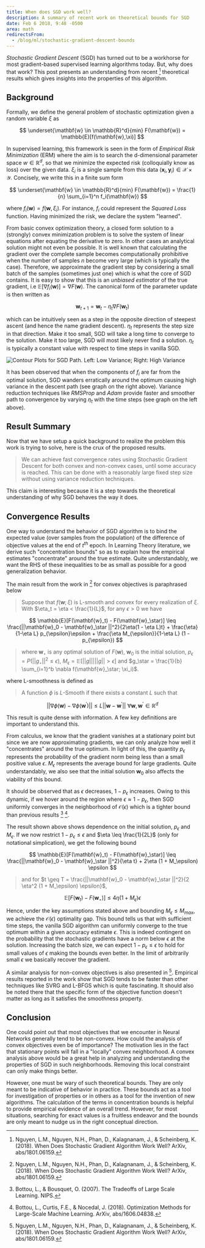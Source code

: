 ```yaml
---
title: When does SGD work well?
description: A summary of recent work on theoretical bounds for SGD
date: Feb 6 2018, 9:48 -0500
area: math
redirectsFrom:
  - /blog/ml/stochastic-gradient-descent-bounds
---
```


_Stochastic Gradient Descent_ (SGD) has turned out to be a workhorse for most
gradient-based supervised learning algorithms today. But, why does that work? This post
presents an understanding from recent [^@nguyen2018does] theoretical results which gives insights
into the properties of this algorithm.

## Background

Formally, we define the general problem of stochastic optimization given a random
variable $\xi$ as

$$
\underset{\mathbf{w} \in \mathbb{R}^d}{min} F(\mathbf{w}) = \mathbb{E}[f(\mathbf{w},\xi)]
$$

In supervised learning, this framework is seen in the form of
_Empirical Risk Minimization_ (ERM) where the aim is to search the d-dimensional
parameter space $w \in \mathbb{R}^d$, so that we minimize the expected risk
(colloquially know as loss) over the given data. $\xi_i$ is a single sample from
this data $(\mathbf{x}_i,\mathbf{y}_i) \in \mathcal{X} \times \mathcal{Y}$.
Concisely, we write this in a finite sum form

$$
\underset{\mathbf{w} \in \mathbb{R}^d}{min} F(\mathbf{w}) = \frac{1}{n} \sum_{i=1}^n f_i(\mathbf{w})
$$

where $f_i(\mathbf{w}) = f(\mathbf{w}, \xi_i)$. For instance, $f_i$ could represent
the _Squared Loss_ function. Having minimized the risk, we declare the system "learned".

From basic convex optimization theory, a closed form solution to a (strongly) convex minimization problem is to solve the
system of linear equations after equating the derivative to zero. In other cases an analytical solution might
not even be possible. It is well known that calculating the gradient over the complete sample becomes computationally
prohibitive when the number of samples $n$ become very large (which is typically the case). Therefore,
we approximate the gradient step by considering a small batch of the samples (sometimes just one) which is what
the core of SGD contains. It is easy to show that this is an _unbiased estimator_ of the true gradient,
i.e $\mathbb{E}[\nabla f_i(\mathbf{w})] = \nabla F(\mathbf{w})$. The canonical form of the parameter update
is then written as

$$
\mathbf{w}_{t+1} = \mathbf{w}_t - \eta_t \nabla F(\mathbf{w}_t)
$$

which can be intuitively seen as a step in the opposite direction of steepest ascent (and hence the name gradient
descent). $\eta_t$ represents the step size in that direction. Make it too small, SGD will take a long
time to converge to the solution. Make it too large, SGD will most likely never find a solution. $\eta_t$
is typically a constant value with respect to time steps in vanilla SGD.

![Contour Plots for SGD Path. Left: Low Variance; Right: High Variance](//i.imgur.com/GKP5Ubb.png "Contour Plots for SGD Path. Left: Low Variance; Right: High Variance")

It has been observed that when the components of $f_i$ are far from the optimal solution, SGD wanders
erratically around the optimum causing high variance in the descent path (see graph on the right above).
Variance reduction techniques like _RMSProp_ and _Adam_ provide faster and smoother path to convergence
by varying $\eta_t$ with the time steps (see graph on the left above).

## Result Summary

Now that we have setup a quick background to realize the problem this work is trying to solve,
here is the crux of the proposed results.

> We can achieve fast convergence rates using Stochastic Gradient Descent for both convex and non-convex
> cases, until some accuracy is reached. This can be done with a reasonably large fixed step size without
> using variance reduction techniques.

This claim is interesting because it is a step towards the theoretical understanding of why SGD
behaves the way it does.

## Convergence Results

One way to understand the behavior of SGD algorithm is to bind the expected value (over samples from the
population) of the difference of objective values at the end of $t^{th}$ epoch. In Learning Theory
literature, we derive such "concentration bounds" so as to explain how the empirical estimates "concentrate"
around the true estimate. Quite understandably, we want the RHS of these inequalities to be as small as
possible for a good generalization behavior.

The main result from the work in [^@nguyen2018does] for convex objectives is paraphrased below

> Suppose that $f(\mathbf{w}; \xi)$ is L-smooth and convex for every realization of $\xi$.
> With $\eta_t = \eta < \frac{1}{L}$, for any $\epsilon > 0$ we have

$$
\mathbb{E}[F(\mathbf{w}_t) - F(\mathbf{w}_\star)] \leq \frac{||\mathbf{w}_0 - \mathbf{w}_\star ||^2}{2\eta(1 - \eta L)t} + \frac{\eta}{1-\eta L} p_{\epsilon}\epsilon + \frac{\eta M_{\epsilon}}{1-\eta L} (1 - p_{\epsilon})
$$

> where $\mathbf{w}_\star$ is any optimal solution of $F(\mathbf{w})$,
> $\mathbf{w}_0$ is the initial solution,
> $p_\epsilon = P(|| g_\star ||^2 \leq \epsilon)$,
> $M_\epsilon = \mathbb{E}[|| g || \big| || g || > \epsilon ]$ and
> $g_\star = \frac{1}{b} \sum_{i=1}^b \nabla f(\mathbf{w}_\star; \xi_i)$.

where L-smoothness is defined as

> A function $\phi$ is $L$-Smooth if there exists a constant $L$ such that

$$
|| \nabla \phi(\mathbf{w}) - \nabla \phi(\mathbf{w}^\prime) || \leq L || \mathbf{w} - \mathbf{w}^\prime || \text{   } \forall \mathbf{w}, \mathbf{w}^\prime \in \mathbb{R}^d
$$

This result is quite dense with information. A few key definitions are important to understand this.

From calculus, we know that the gradient vanishes at a stationary point but since we are now approximating
gradients, we can only analyze how well it "concentrates" around the true optimum. In light of this, the
quantity $p_\epsilon$ represents the probability of the gradient norm being less than a small positive
value $\epsilon$. $M_\epsilon$ represents the average bound for large gradients. Quite understandably, we
also see that the initial solution $\mathbf{w}_0$ also affects the viability of this bound.

It should be observed that as $\epsilon$ decreases, $1 - p_\epsilon$ increases. Owing to this
dynamic, if we hover around the region where $\epsilon \approx 1 - p_\epsilon$, then SGD uniformly converges
in the neighborhood of $\mathcal{O}(\epsilon)$ which is a tighter bound than previous results [^@bottou2008tradeoffs] [^@bottou2018optimization].

The result shown above shows dependence on the initial solution, $p_\epsilon$ and $M_\epsilon$.
If we now restrict $1 - p_\epsilon \leq \epsilon$ and $\eta \leq \frac{1}{2L}$
(only for notational simplication), we get the following bound

>

$$
\mathbb{E}[F(\mathbf{w}_t) - F(\mathbf{w}_\star)] \leq \frac{||\mathbf{w}_0 - \mathbf{w}_\star ||^2}{\eta t} + 2\eta (1 + M_\epsilon) \epsilon
$$

> and for $t \geq T = \frac{||\mathbf{w}_0 - \mathbf{w}_\star ||^2}{2 \eta^2 (1 + M_\epsilon) \epsilon}$,

$$
\mathbb{E}[F(\mathbf{w}_t) - F(\mathbf{w}_\star)] \leq 4 \eta (1 + M_\epsilon) \epsilon
$$

Hence, under the key assumptions stated above and bounding $M_\epsilon \leq M_{max}$, we achieve the
$\mathcal{O}(\epsilon)$ optimality gap. This bound tells us that with sufficient time steps, the vanilla
SGD algorithm can uniformly converge to the true optimum within a given accuracy estimate $\epsilon$. This
is indeed contingent on the probability that the stochastic gradients have a norm below $\epsilon$ at the
solution. Increasing the batch size, we can expect $1 - p_\epsilon \leq \epsilon$
to hold for small values of $\epsilon$ making the bounds even better. In the limit of arbitrarily small
$\epsilon$ we basically recover the gradient.

A similar analysis for non-convex objectives is also presented in [^@nguyen2018does]. Empirical results reported in the
work show that SGD tends to be faster than other techniques like SVRG and L-BFGS which is quite
fascinating. It should also be noted there that the specific form of the objective function doesn't matter
as long as it satisfies the smoothness property.

## Conclusion

One could point out that most objectives that we encounter in Neural Networks generally tend to be non-convex.
How could the analysis of convex objectives even be of importance? The motivation lies in the fact that stationary
points will fall in a "locally" convex neighborhood. A convex analysis above would be a great help in analyzing and
understanding the properties of SGD in such neighborhoods. Removing this local constraint can only make things better.

However, one must be wary of such theoretical bounds. They are only meant to be indicative of behavior in practice.
These bounds act as a tool for investigation of properties or in others as a tool for the invention of
new algorithms. The calculation of the terms in concentration bounds is helpful to provide empirical evidence of
an overall trend. However, for most situations, searching for exact values is a fruitless endeavor and the bounds
are only meant to nudge us in the right conceptual direction.

[^@nguyen2018does]: Nguyen, L.M., Nguyen, N.H., Phan, D., Kalagnanam, J., & Scheinberg, K. (2018). When Does Stochastic Gradient Algorithm Work Well? ArXiv, abs/1801.06159.

[^@bottou2008tradeoffs]: Bottou, L., & Bousquet, O. (2007). The Tradeoffs of Large Scale Learning. NIPS.

[^@bottou2018optimization]: Bottou, L., Curtis, F.E., & Nocedal, J. (2018). Optimization Methods for Large-Scale Machine Learning. ArXiv, abs/1606.04838.
